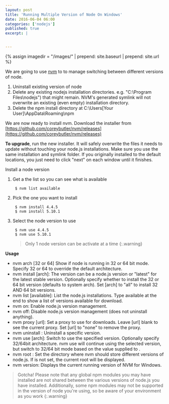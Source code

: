 ```yaml
---
layout: post
title: 'Running Multiple Version of Node On Windows'
date: 2016-06-04 06:00
categories: ['nodejs']
published: true
excerpt: |


---
```


{% assign imagedir = "/images/" | prepend: site.baseurl | prepend: site.url %}

We are going to use [nvm](https://github.com/coreybutler/nvm-windows/) to to manage switching between different versions of node.  

1. Uninstall existing version of node 
1. Delete any existing nodejs installation directories.  e.g. "C:\Program Files\nodejs") that might remain. NVM's generated symlink will not overwrite an existing (even empty) installation directory.
1. Delete the npm install directory at C:\Users\[Your User]\AppData\Roaming\npm



We are now ready to install nvm.  Download the installer from [https://github.com/coreybutler/nvm/releases](https://github.com/coreybutler/nvm/releases)

**To upgrade**, run the new installer. It will safely overwrite the files it needs to update without touching your node.js installations. Make sure you use the same installation and symlink folder. If you originally installed to the default locations, you just need to click "next" on each window until it finishes.

Install a node version

1. Get a the list so you can see what is available

        $ nvm list available
        
1. Pick the one you want to install

        $ nvm install 4.4.5
        $ nvm install 5.10.1
        
1. Select the node version to use

        $ nvm use 4.4.5
        $ nvm use 5.10.1
        
    >Only 1 node version can be activate at a  time
    {:.warning}
                    
**Usage**

* nvm arch [32 or 64] Show if node is running in 32 or 64 bit mode. Specify 32 or 64 to override the default architecture.
* nvm install <version> [arch]: The version can be a node.js version or "latest" for the latest stable version. Optionally specify whether to install the 32 or 64 bit version (defaults to system arch). Set [arch] to "all" to install 32 AND 64 bit versions.
* nvm list [available]: List the node.js installations. Type available at the end to show a list of versions available for download.
* nvm on: Enable node.js version management.
* nvm off: Disable node.js version management (does not uninstall anything).
* nvm proxy [url]: Set a proxy to use for downloads. Leave [url] blank to see the current proxy. Set [url] to "none" to remove the proxy.
* nvm uninstall <version>: Uninstall a specific version.
* nvm use <version> [arch]: Switch to use the specified version. Optionally specify 32/64bit architecture. nvm use <arch> will continue using the selected version, but switch to 32/64 bit mode based on the value supplied to <arch>.
* nvm root <path>: Set the directory where nvm should store different versions of node.js. If <path> is not set, the current root will be displayed.
* nvm version: Displays the current running version of NVM for Windows.

>Gotcha! Please note that any global npm modules you may have installed are not shared between the various versions of node.js you have installed. Additionally, some npm modules may not be supported in the version of node you're using, so be aware of your environment as you work
{:.warning}